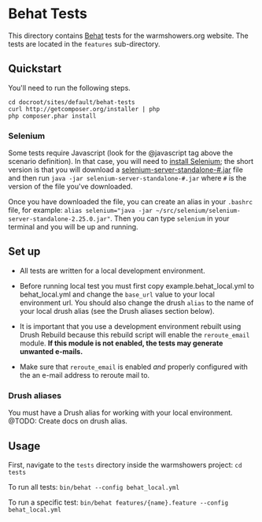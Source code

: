 # Behat Tests

This directory contains [Behat](http://behat.org) tests for the warmshowers.org website. The tests are located in the `features` sub-directory.

## Quickstart

You'll need to run the following steps.

```
cd docroot/sites/default/behat-tests
curl http://getcomposer.org/installer | php
php composer.phar install
```

### Selenium

Some tests require Javascript (look for the @javascript tag above the scenario definition). In that case, you will need to [install Selenium](https://github.com/facebook/php-webdriver/blob/master/README.md); the short version is that you will download a [selenium-server-standalone-#.jar](https://code.google.com/p/selenium/downloads/list) file and then run `java -jar selenium-server-standalone-#.jar` where `#` is the version of the file you've downloaded.

Once you have downloaded the file, you can create an alias in your `.bashrc` file, for example: `alias selenium="java -jar ~/src/selenium/selenium-server-standalone-2.25.0.jar"`. Then you can type `selenium` in your terminal and you will be up and running.

## Set up

- All tests are written for a local development environment.

- Before running local test you must first copy example.behat_local.yml to behat_local.yml and change the `base_url` value to your local environment url. You should also change the drush `alias` to the name of your local drush alias (see the Drush aliases section below).

- It is important that you use a development environment rebuilt using Drush Rebuild because this rebuild script will enable the `reroute_email` module. **If this module is not enabled, the tests may generate unwanted e-mails.**

- Make sure that `reroute_email` is enabled *and* properly configured with the an e-mail address to reroute mail to.

### Drush aliases

You must have a Drush alias for working with your local environment. @TODO: Create docs on drush alias.

## Usage

First, navigate to the `tests` directory inside the warmshowers project: `cd tests`

To run all tests: `bin/behat --config behat_local.yml`

To run a specific test: `bin/behat features/{name}.feature --config behat_local.yml`
